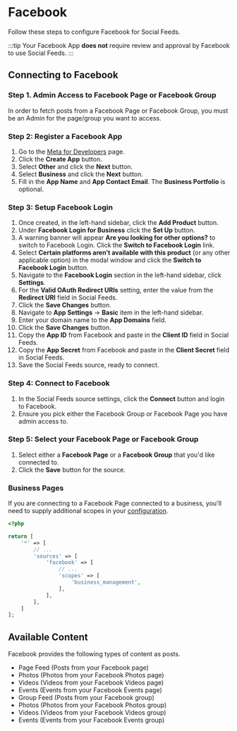 # Facebook
Follow these steps to configure Facebook for Social Feeds.

:::tip
Your Facebook App **does not** require review and approval by Facebook to use Social Feeds.
:::

## Connecting to Facebook

### Step 1. Admin Access to Facebook Page or Facebook Group
In order to fetch posts from a Facebook Page or Facebook Group, you must be an Admin for the page/group you want to access.

### Step 2: Register a Facebook App
1. Go to the <a href="https://developers.facebook.com/apps/" target="_blank">Meta for Developers</a> page.
1. Click the **Create App** button.
1. Select **Other** and click the **Next** button.
1. Select **Business** and click the **Next** button.
1. Fill in the **App Name** and **App Contact Email**. The **Business Portfolio** is optional.

### Step 3: Setup Facebook Login
1. Once created, in the left-hand sidebar, click the **Add Product** button.
1. Under **Facebook Login for Business** click the **Set Up** button.
1. A warning banner will appear **Are you looking for other options?** to switch to Facebook Login. Click the **Switch to Facebook Login** link.
1. Select **Certain platforms aren’t available with this product** (or any other applicable option) in the modal window and click the **Switch to Facebook Login** button.
1. Navigate to the **Facebook Login** section in the left-hand sidebar, click **Settings**.
1. For the **Valid OAuth Redirect URIs** setting, enter the value from the **Redirect URI** field in Social Feeds.
1. Click the **Save Changes** button.
1. Navigate to **App Settings** → **Basic** item in the left-hand sidebar.
1. Enter your domain name to the **App Domains** field.
1. Click the **Save Changes** button.
1. Copy the **App ID** from Facebook and paste in the **Client ID** field in Social Feeds.
1. Copy the **App Secret** from Facebook and paste in the **Client Secret** field in Social Feeds.
1. Save the Social Feeds source, ready to connect.

### Step 4: Connect to Facebook
1. In the Social Feeds source settings, click the **Connect** button and login to Facebook.
1. Ensure you pick either the Facebook Group or Facebook Page you have admin access to.

### Step 5: Select your Facebook Page or Facebook Group
1. Select either a **Facebook Page** or a **Facebook Group** that you'd like connected to.
1. Click the **Save** button for the source.

### Business Pages
If you are connecting to a Facebook Page connected to a business, you'll need to supply additional scopes in your [configuration](docs:get-started/configuration).

```php
<?php

return [
    '*' => [
        // ...
        'sources' => [
            'facebook' => [
                // ...
                'scopes' => [
                    'business_management',
                ],
            ],
        ],
    ]
];
```

## Available Content
Facebook provides the following types of content as posts.

- Page Feed (Posts from your Facebook page)
- Photos (Photos from your Facebook Photos page)
- Videos (Videos from your Facebook Videos page)
- Events (Events from your Facebook Events page)
- Group Feed (Posts from your Facebook group)
- Photos (Photos from your Facebook Photos group)
- Videos (Videos from your Facebook Videos group)
- Events (Events from your Facebook Events group)

